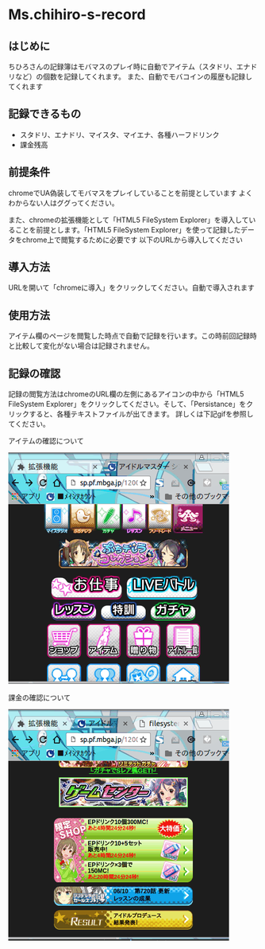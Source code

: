 # Ms.chihiro-s-record
## はじめに
ちひろさんの記録簿はモバマスのプレイ時に自動でアイテム（スタドリ、エナドリなど）の個数を記録してくれます。
また、自動でモバコインの履歴も記録してくれます

## 記録できるもの
- スタドリ、エナドリ、マイスタ、マイエナ、各種ハーフドリンク
- 課金残高


## 前提条件
chromeでUA偽装してモバマスをプレイしていることを前提としています
よくわからない人はググってください。

また、chromeの拡張機能として「HTML5 FileSystem Explorer」を導入していることを前提とします。「HTML5 FileSystem Explorer」を使って記録したデータをchrome上で閲覧するために必要です
以下のURLから導入してください

## 導入方法
URLを開いて「chromeに導入」をクリックしてください。自動で導入されます

## 使用方法
アイテム欄のページを閲覧した時点で自動で記録を行います。この時前回記録時と比較して変化がない場合は記録されません。
## 記録の確認
記録の閲覧方法はchromeのURL欄の左側にあるアイコンの中から「HTML5 FileSystem Explorer」をクリックしてください。そして、「Persistance」をクリックすると、各種テキストファイルが出てきます。
詳しくは下記gifを参照してください。

アイテムの確認について

![アイテムの確認](https://github.com/mourip/Ms_chihiro_record/blob/images/item.gif)

課金の確認について

![課金額の確認](https://github.com/mourip/Ms_chihiro_record/blob/images/kakin.gif)



